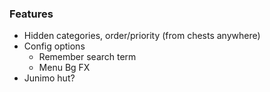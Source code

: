 ### Features
* Hidden categories, order/priority (from chests anywhere)
* Config options
  * Remember search term
  * Menu Bg FX
* Junimo hut?